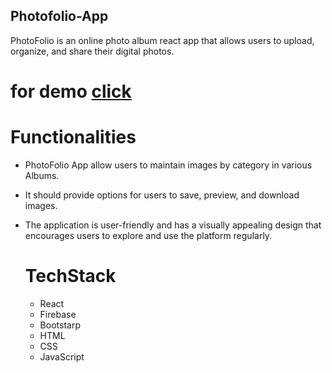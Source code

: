 ## Photofolio-App

PhotoFolio is an online photo album react app that allows users to upload, organize, and share their digital photos.

# for demo [click](https://my-photofolio-app.netlify.app/)

# Functionalities
- PhotoFolio App allow users to maintain images by category in various Albums.
- It should provide options for users to save, preview, and download images.
- The application is user-friendly and has a visually appealing design that encourages users to explore and use the platform regularly.

  # TechStack
  - React
  - Firebase
  - Bootstarp
  - HTML
  - CSS
  - JavaScript
